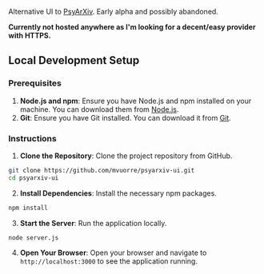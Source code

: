 Alternative UI to [PsyArXiv](https://osf.io/preprints/psyarxiv). Early alpha and possibly abandoned. 

**Currently not hosted anywhere as I'm looking for a decent/easy provider with HTTPS.**

## Local Development Setup

### Prerequisites

1. **Node.js and npm**: Ensure you have Node.js and npm installed on your machine. You can download them from [Node.js](https://nodejs.org/).
2. **Git**: Ensure you have Git installed. You can download it from [Git](https://git-scm.com/).

### Instructions

1. **Clone the Repository**: Clone the project repository from GitHub.

```sh
git clone https://github.com/mvuorre/psyarxiv-ui.git
cd psyarxiv-ui
```

2. **Install Dependencies**: Install the necessary npm packages.

```sh
npm install
```

3. **Start the Server**: Run the application locally.

```sh
node server.js
```

4. **Open Your Browser**: Open your browser and navigate to `http://localhost:3000` to see the application running.

